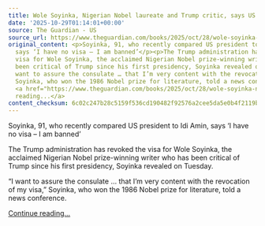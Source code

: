 ```yaml
---
title: Wole Soyinka, Nigerian Nobel laureate and Trump critic, says US visa revoked
date: '2025-10-29T01:14:01+00:00'
source: The Guardian - US
source_url: https://www.theguardian.com/books/2025/oct/28/wole-soyinka-nobel-us-visa-trump
original_content: <p>Soyinka, 91, who recently compared US president to Idi Amin,
  says ‘I have no visa – I am banned’</p><p>The Trump administration has revoked the
  visa for Wole Soyinka, the acclaimed Nigerian Nobel prize-winning writer who has
  been critical of Trump since his first presidency, Soyinka revealed on Tuesday.</p><p>“I
  want to assure the consulate … that I’m very content with the revocation of my visa,”
  Soyinka, who won the 1986 Nobel prize for literature, told a news conference.</p>
  <a href="https://www.theguardian.com/books/2025/oct/28/wole-soyinka-nobel-us-visa-trump">Continue
  reading...</a>
content_checksum: 6c02c247b28c5159f536cd190482f92576a2cee5da5e0b4f2119be2a6c4378e2
---
```


Soyinka, 91, who recently compared US president to Idi Amin, says ‘I have no visa – I am banned’

The Trump administration has revoked the visa for Wole Soyinka, the acclaimed Nigerian Nobel prize-winning writer who has been critical of Trump since his first presidency, Soyinka revealed on Tuesday.

“I want to assure the consulate … that I’m very content with the revocation of my visa,” Soyinka, who won the 1986 Nobel prize for literature, told a news conference.

 [Continue reading...](https://www.theguardian.com/books/2025/oct/28/wole-soyinka-nobel-us-visa-trump)